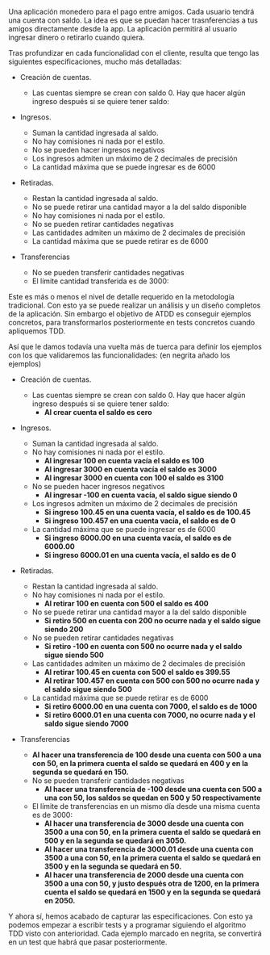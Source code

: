 Una aplicación monedero para el pago entre amigos. Cada usuario tendrá una cuenta con saldo. 
La idea es que se puedan hacer trasnferencias a tus amigos directamente desde la app. 
La aplicación permitirá al usuario ingresar dinero o retirarlo cuando quiera.


Tras profundizar en cada funcionalidad con el cliente, resulta que tengo las siguientes especificaciones, 
mucho más detalladas:

- Creación de cuentas. 
    - Las cuentas siempre se crean con saldo 0. Hay que hacer algún ingreso después si se quiere tener saldo:
        

- Ingresos. 
    - Suman la cantidad ingresada al saldo. 
    - No hay comisiones ni nada por el estilo.
    - No se pueden hacer ingresos negativos
    - Los ingresos admiten un máximo de 2 decimales de precisión
    - La cantidad máxima que se puede ingresar es de 6000
        

- Retiradas.
    - Restan la cantidad ingresada al saldo. 
    - No se puede retirar una cantidad mayor a la del saldo disponible
    - No hay comisiones ni nada por el estilo.
    - No se pueden retirar cantidades negativas
    - Las cantidades admiten un máximo de 2 decimales de precisión
    - La cantidad máxima que se puede retirar es de 6000


- Transferencias
    - No se pueden transferir cantidades negativas 
    - El límite cantidad transferida es de 3000:
        

Este es más o menos el nivel de detalle requerido en la metodología tradicional. Con esto ya
se puede realizar un análisis y un diseño completos de la aplicación. Sin embargo el objetivo 
de ATDD es conseguir ejemplos concretos, para transformarlos posteriormente en tests concretos
cuando apliquemos TDD.

Así que le damos todavía una vuelta más de tuerca para definir los ejemplos con los que 
validaremos las funcionalidades: (en negrita añado los ejemplos)


- Creación de cuentas. 
    - Las cuentas siempre se crean con saldo 0. Hay que hacer algún ingreso después si se quiere tener saldo:
        - **Al crear cuenta el saldo es cero**

- Ingresos. 
    - Suman la cantidad ingresada al saldo. 
    - No hay comisiones ni nada por el estilo.
        - **Al ingresar 100 en cuenta vacía el saldo es 100**
        - **Al ingresar 3000 en cuenta vacía el saldo es 3000**
        - **Al ingresar 3000 en cuenta con 100 el saldo es 3100**
    - No se pueden hacer ingresos negativos
        - **Al ingresar -100 en cuenta vacía, el saldo sigue siendo 0**
    - Los ingresos admiten un máximo de 2 decimales de precisión
        - **Si ingreso 100.45 en una cuenta vacía, el saldo es de 100.45**
        - **Si ingreso 100.457 en una cuenta vacía, el saldo es de 0**
    - La cantidad máxima que se puede ingresar es de 6000
        - **Si ingreso 6000.00 en una cuenta vacía, el saldo es de 6000.00**
        - **Si ingreso 6000.01 en una cuenta vacía, el saldo es de 0**

- Retiradas.
    - Restan la cantidad ingresada al saldo. 
    - No hay comisiones ni nada por el estilo.
        - **Al retirar 100 en cuenta con 500 el saldo es 400**
    - No se puede retirar una cantidad mayor a la del saldo disponible
        - **Si retiro 500 en cuenta con 200 no ocurre nada y el saldo sigue siendo 200**
    - No se pueden retirar cantidades negativas
        - **Si retiro -100 en cuenta con 500 no ocurre nada y el saldo sigue siendo 500**
    - Las cantidades admiten un máximo de 2 decimales de precisión
        - **Al retirar 100.45 en cuenta con 500 el saldo es 399.55**
        - **Al retirar 100.457 en cuenta con 500 con 500 no ocurre nada y el saldo sigue siendo 500**
    - La cantidad máxima que se puede retirar es de 6000
        - **Si retiro 6000.00 en una cuenta con 7000, el saldo es de 1000**
        - **Si retiro 6000.01 en una cuenta con 7000, no ocurre nada y el saldo sigue siendo 7000**
    
- Transferencias
    - **Al hacer una transferencia de 100 desde una cuenta con 500 a una con 50, en la 
primera cuenta el saldo se quedará en 400 y en la segunda se quedará en 150.**
    - No se pueden transferir cantidades negativas
        - **Al hacer una transferencia de -100 desde una cuenta con 500 a una con 50, los saldos se quedan en 500 y 50 respectivamente**
    - El límite de transferencias en un mismo día desde una misma cuenta es de 3000:
        - **Al hacer una transferencia de 3000 desde una cuenta con 3500 a una con 50, en la 
primera cuenta el saldo se quedará en 500 y en la segunda se quedará en 3050.**
        - **Al hacer una transferencia de 3000.01 desde una cuenta con 3500 a una con 50, en la 
primera cuenta el saldo se quedará en 3500 y en la segunda se quedará en 50.**
        - **Al hacer una transferencia de 2000 desde una cuenta con 3500 a una con 50, y justo después otra de 1200, en la 
primera cuenta el saldo se quedará en 1500 y en la segunda se quedará en 2050.**


Y ahora sí, hemos acabado de capturar las especificaciones. Con esto ya podemos empezar a escribir tests y a programar siguiendo 
el algoritmo TDD visto con anterioridad. Cada ejemplo marcado en negrita, se convertirá en un test que habrá que pasar posteriormente.

